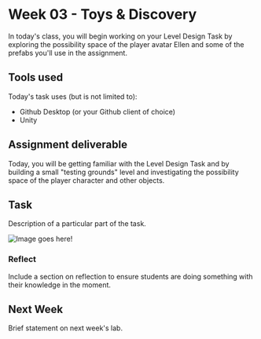 # Week 03 - Toys & Discovery
In today's class, you will begin working on your Level Design Task by exploring the possibility space of the player avatar Ellen and some of the prefabs you'll use in the assignment.

## Tools used
Today's task uses (but is not limited to):

* Github Desktop (or your Github client of choice)
* Unity

## Assignment deliverable
Today, you will be getting familiar with the Level Design Task and by building a small "testing grounds" level and investigating the possibility space of the player character and other objects.

## Task
Description of a particular part of the task.

![Image goes here!](images/sample.png)

### Reflect
Include a section on reflection to ensure students are doing something with their knowledge in the moment.

## Next Week
Brief statement on next week's lab.
